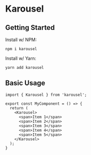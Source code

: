 # Karousel

## Getting Started

Install w/ NPM:
```
npm i karousel
```

Install w/ Yarn:
```
yarn add karousel
```

## Basic Usage

```
import { Karousel } from 'karousel';

export const MyComponent = () => {
  return (
    <Karousel>
      <span>Item 1</span>
      <span>Item 2</span>
      <span>Item 3</span>
      <span>Item 4</span>
      <span>Item 5</span>
    </Karousel>
  );
}
```